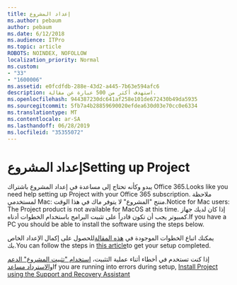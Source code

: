 ```yaml
---
title: إعداد المشروع
ms.author: pebaum
author: pebaum
ms.date: 6/12/2018
ms.audience: ITPro
ms.topic: article
ROBOTS: NOINDEX, NOFOLLOW
localization_priority: Normal
ms.custom:
- "33"
- "1600006"
ms.assetid: e0fcdfdb-288e-43d2-a445-7b63e594afc6
description: استهدف أكثر من 500 عبارة عن مقالة.
ms.openlocfilehash: 944387230dc641af258e101de672430b49da5935
ms.sourcegitcommit: 5fb7a4b28859690020efdea630d03e70cc0e6334
ms.translationtype: MT
ms.contentlocale: ar-SA
ms.lasthandoff: 06/28/2019
ms.locfileid: "35355072"
---
```

# <a name="setting-up-project"></a><span data-ttu-id="aa0cf-103">إعداد المشروع</span><span class="sxs-lookup"><span data-stu-id="aa0cf-103">Setting up Project</span></span>

<span data-ttu-id="aa0cf-104">يبدو وكأنه تحتاج إلى مساعدة في إعداد المشروع باشتراك Office 365.</span><span class="sxs-lookup"><span data-stu-id="aa0cf-104">Looks like you need help setting up Project with your Office 365 subscription.</span></span>
<span data-ttu-id="aa0cf-105">ملاحظة لمستخدمي Mac: منتج "المشروع" لا يتوفر ماك في هذا الوقت.</span><span class="sxs-lookup"><span data-stu-id="aa0cf-105">Notice for Mac users: The Project product is not available for MacOS at this time.</span></span> <span data-ttu-id="aa0cf-106">إذا كان لديك جهاز كمبيوتر يجب أن تكون قادراً على تثبيت البرامج باستخدام الخطوات أدناه.</span><span class="sxs-lookup"><span data-stu-id="aa0cf-106">If you have a PC you should be able to install the software using the steps below.</span></span>
  
<span data-ttu-id="aa0cf-107">يمكنك اتباع الخطوات الموجودة في [هذه المقالة](https://support.office.com/article/7059249b-d9fe-4d61-ab96-5c5bf435f281.aspx)للحصول على إكمال الإعداد الخاص بك.</span><span class="sxs-lookup"><span data-stu-id="aa0cf-107">You can follow the steps in [this article](https://support.office.com/article/7059249b-d9fe-4d61-ab96-5c5bf435f281.aspx)to get your setup completed.</span></span>
  
<span data-ttu-id="aa0cf-108">إذا كنت تستخدم في أخطاء أثناء عملية التثبيت، [استخدام "تثبيت المشروع" الدعم والاسترداد مساعد](https://aka.ms/SaRA-ProjectSetupScenario)</span><span class="sxs-lookup"><span data-stu-id="aa0cf-108">If you are running into errors during setup, [Install Project using the Support and Recovery Assistant](https://aka.ms/SaRA-ProjectSetupScenario)</span></span>
